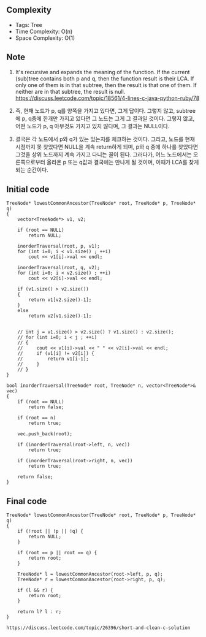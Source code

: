 ## Complexity
* Tags: Tree
* Time Complexity: O(n)
* Space Complexity: O(1)

## Note
1. It's recursive and expands the meaning of the function. If the current (sub)tree contains both p and q, then the function result is their LCA. If only one of them is in that subtree, then the result is that one of them. If neither are in that subtree, the result is null.
https://discuss.leetcode.com/topic/18561/4-lines-c-java-python-ruby/78

2. 즉, 현재 노드가 p, q를 양쪽을 가지고 있다면, 그게 답이다. 그렇지 않고, subtree에 p, q중에 한개만 가지고 있다면 그 노드는 그게 그 결과일 것이다. 그렇지 않고, 어떤 노드가 p, q 아무것도 가지고 있지 않다며, 그 결과는 NULL이다.

3. 결국은 각 노드에서 p와 q가 있는 있는지를 체크하는 것이다. 그리고, 노드를 현재 시점까지 못 찾았다면 NULL을 계속 return하게 되며, p와 q 중에 하나를 찾았다면 그것을 상위 노드까지 계속 가지고 다니는 꼴이 된다. 그러다가, 어느 노드에서는 오른쪽으로부터 올라온 p 또는 q값과 결국에는 만나게 될 것이며, 이때가 LCA를 찾게 되는 순간이다.





## Initial code
```
TreeNode* lowestCommonAncestor(TreeNode* root, TreeNode* p, TreeNode* q)
{
	vector<TreeNode*> v1, v2;

	if (root == NULL)
		return NULL;

	inorderTraversal(root, p, v1);
	for (int i=0; i < v1.size() ; ++i)
		cout << v1[i]->val << endl;

	inorderTraversal(root, q, v2);
	for (int i=0; i < v2.size() ; ++i)
		cout << v2[i]->val << endl;

	if (v1.size() > v2.size())
	{
		return v1[v2.size()-1];
	}
	else
		return v2[v1.size()-1];


	// int j = v1.size() > v2.size() ? v1.size() : v2.size();
	// for (int i=0; i < j ; ++i)
	// {
	//     cout << v1[i]->val << " " << v2[i]->val << endl;
	//     if (v1[i] != v2[i]) {
	//         return v1[i-1];
	//     }                
	// }
}

bool inorderTraversal(TreeNode* root, TreeNode* n, vector<TreeNode*>& vec)
{
	if (root == NULL)
		return false;

	if (root == n)
		return true;

	vec.push_back(root);        

	if (inorderTraversal(root->left, n, vec))
		return true;        

	if (inorderTraversal(root->right, n, vec))
		return true;

	return false;
}  
```

## Final code
```
TreeNode* lowestCommonAncestor(TreeNode* root, TreeNode* p, TreeNode* q)
{    
    if (!root || !p || !q) {
        return NULL;
    }

    if (root == p || root == q) {
        return root;
    }

    TreeNode* l = lowestCommonAncestor(root->left, p, q);
    TreeNode* r = lowestCommonAncestor(root->right, p, q);

    if (l && r) {
        return root;
    }

    return l? l : r;
}

https://discuss.leetcode.com/topic/26396/short-and-clean-c-solution
```
